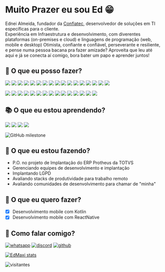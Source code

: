 # Muito Prazer eu sou Ed 😁

Ednei Almeida, fundador da [Confiatec](https://www.confiatec.com.br), desenvolvedor de soluções em TI específicas para o cliente.  
Experiência em Infraestrutura e desenvolvimento, com diverentes plataformas (on-premises e cloud) e linguagens de programação (web, mobile e desktop)
Otimista, confiante e confiável, perseverante e resiliente, e pense numa pessoa bacana pra fazer amizade?
Aproveita que leu até aqui e já se conecta aí comigo, bora bater um papo e aprender juntos!

## 💪 O que eu posso fazer?

![](https://img.shields.io/badge/Windows-0078D6?style=flat&logo=windows&logoColor=white)
![](https://img.shields.io/badge/Linux-ccc?style=flat&logo=linux&logoColor=black)
![](https://img.shields.io/badge/Amazon-AWS-232F3E?style=flat&logo=amazon-aws&logoColor=white)
![](https://img.shields.io/badge/Google-cloud-4285F4?style=flat&logo=google-cloud&logoColor=white)
![](https://img.shields.io/badge/VMWare-607078?style=flat&logo=vmware&logoColor=white)
![](https://img.shields.io/badge/VirtualBox-183A61?style=flat&logo=virtualbox&logoColor=white)
![](https://img.shields.io/badge/WHMCS-333?style=flat&logo=whmcs&logoColor=white)
![](https://img.shields.io/badge/cPanel-FF6C2C?style=flat&logo=cpanel&logoColor=white)
![](https://img.shields.io/badge/nginx-269539?style=flat&logo=nginx&logoColor=white)
![](https://img.shields.io/badge/apache-D22128?style=flat&logo=apache&logoColor=white)
![](https://img.shields.io/badge/SQL-CC2927?style=flat&logo=microsoft-sql-server&logoColor=white)
![](https://img.shields.io/badge/PostgreSQL-336791?style=flat&logo=PostgreSQL&logoColor=white)
![](https://img.shields.io/badge/MariaDB-003545?style=flat&logo=MariaDB&logoColor=white)
![](https://img.shields.io/badge/MySQL-4479A1?style=flat&logo=MySQL&logoColor=white)
![](https://img.shields.io/badge/MongoDB-47A248?style=flat&logo=MongoDB&logoColor=white)
![](https://img.shields.io/badge/Google-sheets-47A248?style=flat&logo=google-sheets&logoColor=white)
![](https://img.shields.io/badge/Firebase-FFCA28?style=flat&logo=firebase&logoColor=black)

![](https://img.shields.io/badge/Javascript-F7DF1E?style=flat&logo=javascript&logoColor=1d1d1d)
![](https://img.shields.io/badge/C_Sharp-239120?style=flat&logo=c-sharp&logoColor=white)
![](https://img.shields.io/badge/PHP-777BB4?style=flat&logo=php&logoColor=white)
![](https://img.shields.io/badge/framework-512BD4?style=flat&logo=.net&logoColor=white)
![](https://img.shields.io/badge/Laravel-FF2D20?style=flat&logo=laravel&logoColor=white)
![](https://img.shields.io/badge/Lumen-E74430?style=flat&logo=lumen&logoColor=white)
![](https://img.shields.io/badge/Node.JS-339933?style=flat&logo=node.js&logoColor=white)
![](https://img.shields.io/badge/VueJS-4FC08D?style=flat&logo=vue.js&logoColor=white)
![](https://img.shields.io/badge/Bootstrap-7952B3?style=flat&logo=bootstrap&logoColor=white)
![](https://img.shields.io/badge/Bulma-00D1B2?style=flat&logo=bulma&logoColor=white)
![](https://img.shields.io/badge/TailwindCSS-38B2AC?style=flat&logo=Tailwind-CSS&logoColor=white)
![](https://img.shields.io/badge/Gridsome-00A672?style=flat&logo=gridsome&logoColor=white)
![](https://img.shields.io/badge/Ionic-3880FF?style=flat&logo=ionic&logoColor=white)
![](https://img.shields.io/badge/HTML-E34F26?style=flat&logo=html5&logoColor=white)
![](https://img.shields.io/badge/CSS-1572B6?style=flat&logo=css3&logoColor=white)

<!--
### `Integrações`
Uma serie de integrações realizadas
![](https://img.shields.io/badge/Paypal-00457C?style=flat&logo=paypal&logoColor=white)
![](https://img.shields.io/badge/Stripe-008CDD?style=flat&logo=stripe&logoColor=white)
![](https://img.shields.io/badge/PagSeguro-FFC801?style=flat&logo=pagseguro&logoColor=1d1d1d)
![](https://img.shields.io/badge/Trello-0079BF?style=flat&logo=trello&logoColor=white)
![](https://img.shields.io/badge/Discord-7289DA?style=flat&logo=discord&logoColor=white)
![](https://img.shields.io/badge/Telegram-26A5E4?style=flat&logo=telegram&logoColor=white)
-->

## 📚 O que eu estou aprendendo?

![](https://img.shields.io/badge/Kotlin-0095D5?style=flat&logo=kotlin&logoColor=white)
![](https://img.shields.io/badge/Git-F05032?style=flat&logo=git&logoColor=white)
![](https://img.shields.io/badge/Github-181717?style=flat&logo=github&logoColor=white)
![](https://img.shields.io/badge/Next.js-0095D5?style=flat&logo=next.js&logoColor=white)

![GitHub milestone](https://img.shields.io/github/milestones/progress/edMaxi/dio/1?style=for-the-badge)

## 🚀 O que eu estou fazendo?

* P.O. no projeto de Implantação do ERP Protheus da TOTVS
* Gerenciando equipes de desenvolvimento e implantação
* Implantando LGPD
* Avaliando stacks de produtividade para trabalho remoto
* Avaliando comunidades de desenvolvimento para chamar de "minha"

## 🌟  O que eu quero fazer?
* [x] Desenvolvimento mobile com Kotlin
* [x] Desenvolvimento mobile com ReactNative

## 👋 Como falar comigo?
[![whatsapp](https://img.shields.io/badge/WhatsApp-25D366?style=for-the-badge&logo=whatsapp&logoColor=white)](https://api.whatsapp.com/send?phone=5511999461122&text=Oi%20Ed%2C%20contato%20pelo%20Github%2C%20tudo%20bem%3F)
[![discord](https://img.shields.io/badge/Discord-7289DA?style=for-the-badge&logo=discord&logoColor=white)](https://discordapp.com/users/390916657993875467)
[![github](https://img.shields.io/badge/GitHub-100000?style=for-the-badge&logo=github&logoColor=0af)](https://github.com/EdMaxi/EdMaxi/discussions/new)

[![EdMaxi stats](https://github-readme-stats-edmaxi.vercel.app/api?username=edMaxi&hide=contribs&count_private=true&show_icons=true&title_color=0af&icon_color=fa0&text_color=ddd&bg_color=1a202c&hide_border=true&locale=pt-br&custom_title=Minhas%20Estatísticas%20no%20Github)](https://github.com/edmaxi/github-readme-stats)

![visitantes](https://visitor-badge.glitch.me/badge?page_id=edmaxi.edmaxi)
